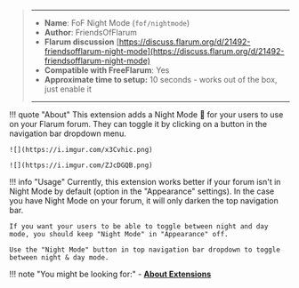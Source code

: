 > ---
> - **Name**: FoF Night Mode (`fof/nightmode`)
> - **Author**: FriendsOfFlarum
> - **Flarum discussion** [https://discuss.flarum.org/d/21492-friendsofflarum-night-mode](https://discuss.flarum.org/d/21492-friendsofflarum-night-mode)
> - **Compatible with FreeFlarum**: Yes
> - **Approximate time to setup:** 10 seconds - works out of the box, just enable it
>
> ---

!!! quote "About"
    This extension adds a Night Mode 🌙 for your users to use on your Flarum forum. They can toggle it by clicking on a button in the navigation bar dropdown menu.

    ![](https://i.imgur.com/x3Cvhic.png)

    ![](https://i.imgur.com/ZJcDGQB.png)

!!! info "Usage"
    Currently, this extension works better if your forum isn't in Night Mode by default (option in the "Appearance" settings). In the case you have Night Mode on your forum, it will only darken the top navigation bar.

    If you want your users to be able to toggle between night and day mode, you should keep "Night Mode" in "Appearance" off.
    
    Use the "Night Mode" button in top navigation bar dropdown to toggle between night & day mode.

!!! note "You might be looking for:"
    - **[About Extensions](/docs/how-to/extensions/about-extensions/)**
